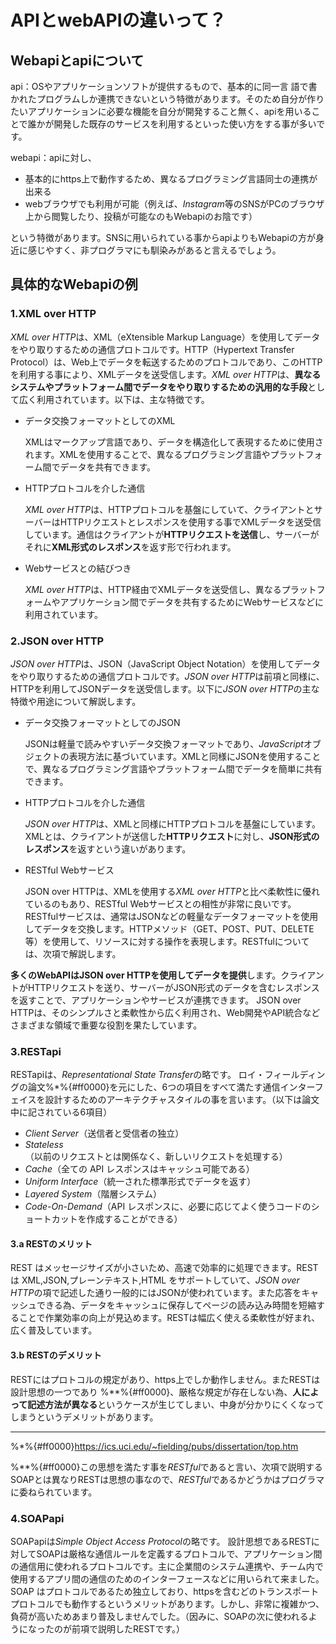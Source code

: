 # APIとwebAPIの違いって？
## Webapiとapiについて
api：OSやアプリケーションソフトが提供するもので、基本的に同一言 語で書かれたプログラムしか連携できないという特徴があります。そのため自分が作りたいアプリケーションに必要な機能を自分が開発すること無く、apiを用いることで誰かが開発した既存のサービスを利用するといった使い方をする事が多いです。

webapi：apiに対し、
- 基本的にhttps上で動作するため、異なるプログラミング言語同士の連携が出来る
- webブラウザでも利用が可能（例えば、*Instagram*等のSNSがPCのブラウザ上から閲覧したり、投稿が可能なのもWebapiのお陰です）
  
という特徴があります。SNSに用いられている事からapiよりもWebapiの方が身近に感じやすく、非プログラマにも馴染みがあると言えるでしょう。
## 具体的なWebapiの例
### 1.XML over HTTP
*XML over HTTP*は、XML（eXtensible Markup Language）を使用してデータをやり取りするための通信プロトコルです。HTTP（Hypertext Transfer Protocol）は、Web上でデータを転送するためのプロトコルであり、このHTTPを利用する事により、XMLデータを送受信します。*XML over HTTP*は、**異なるシステムやプラットフォーム間でデータをやり取りするための汎用的な手段**として広く利用されています。以下は、主な特徴です。

- データ交換フォーマットとしてのXML

     XMLはマークアップ言語であり、データを構造化して表現するために使用されます。XMLを使用することで、異なるプログラミング言語やプラットフォーム間でデータを共有できます。

- HTTPプロトコルを介した通信

    *XML over HTTP*は、HTTPプロトコルを基盤にしていて、クライアントとサーバーはHTTPリクエストとレスポンスを使用する事でXMLデータを送受信しています。通信はクライアントが**HTTPリクエストを送信**し、サーバーがそれに**XML形式のレスポンス**を返す形で行われます。
- Webサービスとの結びつき

    *XML over HTTP*は、HTTP経由でXMLデータを送受信し、異なるプラットフォームやアプリケーション間でデータを共有するためにWebサービスなどに利用されています。
### 2.JSON over HTTP
*JSON over HTTP*は、JSON（JavaScript Object Notation）を使用してデータをやり取りするための通信プロトコルです。*JSON over HTTP*は前項と同様に、HTTPを利用してJSONデータを送受信します。以下に*JSON over HTTP*の主な特徴や用途について解説します。

- データ交換フォーマットとしてのJSON

    JSONは軽量で読みやすいデータ交換フォーマットであり、*JavaScript*オブジェクトの表現方法に基づいています。XMLと同様にJSONを使用することで、異なるプログラミング言語やプラットフォーム間でデータを簡単に共有できます。
- HTTPプロトコルを介した通信

    *JSON over HTTP*は、XMLと同様にHTTPプロトコルを基盤にしています。XMLとは、クライアントが送信した**HTTPリクエスト**に対し、**JSON形式のレスポンス**を返すという違いがあります。
- RESTful Webサービス

    JSON over HTTPは、XMLを使用する*XML over HTTP*と比べ柔軟性に優れているのもあり、RESTful Webサービスとの相性が非常に良いです。RESTfulサービスは、通常はJSONなどの軽量なデータフォーマットを使用してデータを交換します。HTTPメソッド（GET、POST、PUT、DELETE等）を使用して、リソースに対する操作を表現します。RESTfulについては、次項で解説します。

**多くのWebAPIはJSON over HTTPを使用してデータを提供**します。クライアントがHTTPリクエストを送り、サーバーがJSON形式のデータを含むレスポンスを返すことで、アプリケーションやサービスが連携できます。
JSON over HTTPは、そのシンプルさと柔軟性から広く利用され、Web開発やAPI統合などさまざまな領域で重要な役割を果たしています。
### 3.RESTapi
RESTapiは、*Representational State Transfer*の略です。
ロイ・フィールディングの論文%*%{#ff0000}を元にした、6つの項目をすべて満たす通信インターフェイスを設計するためのアーキテクチャスタイルの事を言います。（以下は論文中に記されている6項目）
- *Client Server*（送信者と受信者の独立）
- *Stateless*（以前のリクエストとは関係なく、新しいリクエストを処理する）
- *Cache*（全ての API レスポンスはキャッシュ可能である）
- *Uniform Interface*（統一された標準形式でデータを返す）
- *Layered System*（階層システム）
- *Code-On-Demand*（API レスポンスに、必要に応じてよく使うコードのショートカットを作成することができる）

#### 3.a RESTのメリット
REST はメッセージサイズが小さいため、高速で効率的に処理できます。RESTは XML,JSON,プレーンテキスト,HTML をサポートしていて、*JSON over HTTP*の項で記述した通り一般的にはJSONが使われています。また応答をキャッシュできる為、データをキャッシュに保存してページの読み込み時間を短縮することで作業効率の向上が見込めます。RESTは幅広く使える柔軟性が好まれ、広く普及しています。
#### 3.b RESTのデメリット
RESTにはプロトコルの規定があり、https上でしか動作しません。またRESTは設計思想の一つであり %**%{#ff0000}、厳格な規定が存在しない為、**人によって記述方法が異なる**というケースが生じてしまい、中身が分かりにくくなってしまうというデメリットがあります。

---
%*%{#ff0000}https://ics.uci.edu/~fielding/pubs/dissertation/top.htm

%**%{#ff0000}この思想を満たす事を*RESTful*であると言い、次項で説明するSOAPとは異なりRESTは思想の事なので、*RESTful*であるかどうかはプログラマに委ねられています。
### 4.SOAPapi
SOAPapiは*Simple Object Access Protocol*の略です。
設計思想であるRESTに対してSOAPは厳格な通信ルールを定義するプロトコルで、アプリケーション間の通信用に使われるプロトコルです。主に企業間のシステム連携や、チーム内で使用するアプリ間の通信のためのインターフェースなどに用いられて来ました。SOAP はプロトコルであるため独立しており、httpsを含むどのトランスポートプロトコルでも動作するというメリットがあります。しかし、非常に複雑かつ、負荷が高いためあまり普及しませんでした。（因みに、SOAPの次に使われるようになったのが前項で説明したRESTです。）




